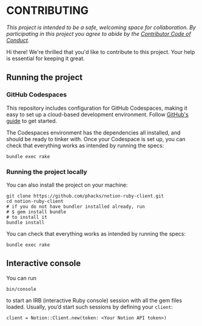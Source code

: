 # CONTRIBUTING

_This project is intended to be a safe, welcoming space for collaboration. By participating in this project you agree to abide by the [Contributor Code of Conduct](CODE_OF_CONDUCT.md)._

Hi there! We're thrilled that you'd like to contribute to this project. Your help is essential for keeping it great.

## Running the project

### GitHub Codespaces

This repository includes configuration for GitHub Codespaces, making it easy to set up a cloud-based development environment. Follow [GitHub's guide](https://docs.github.com/en/codespaces/developing-in-codespaces/creating-a-codespace#creating-a-codespace) to get started.

The Codespaces environment has the dependencies all installed, and should be ready to tinker with. Once your Codespace is set up, you can check that everything works as intended by running the specs:

```
bundle exec rake
```

### Running the project locally

You can also install the project on your machine:

```
git clone https://github.com/phacks/notion-ruby-client.git
cd notion-ruby-client
# if you do not have bundler installed already, run
# $ gem install bundle
# to install it
bundle install
```

You can check that everything works as intended by running the specs:

```
bundle exec rake
```

## Interactive console

You can run

```
bin/console
```

to start an IRB (interactive Ruby console) session with all the gem files loaded.
Usually, you’d start such sessions by defining your `client`:

```
client = Notion::Client.new(token: <Your Notion API token>)
```
